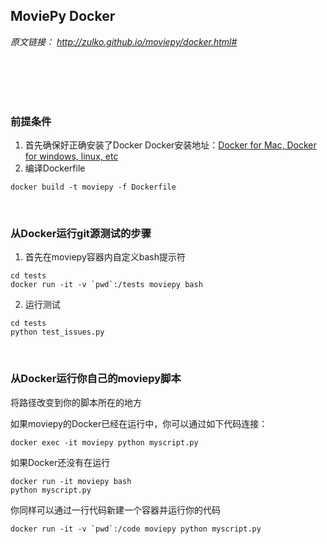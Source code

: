## MoviePy Docker

*原文链接：
http://zulko.github.io/moviepy/docker.html#*

</br>
</br>
</br>
</br>

### 前提条件

1. 首先确保好正确安装了Docker
    Docker安装地址：[Docker for Mac, Docker for windows, linux, etc](https://www.docker.com/get-docker/)
2. 编译Dockerfile
```
docker build -t moviepy -f Dockerfile
```

</br>

### 从Docker运行git源测试的步骤

1. 首先在moviepy容器内自定义bash提示符
```
cd tests
docker run -it -v `pwd`:/tests moviepy bash
```
2. 运行测试
```
cd tests
python test_issues.py
```

</br>

### 从Docker运行你自己的moviepy脚本

将路径改变到你的脚本所在的地方

如果moviepy的Docker已经在运行中，你可以通过如下代码连接：
```
docker exec -it moviepy python myscript.py
```

如果Docker还没有在运行
```
docker run -it moviepy bash
python myscript.py
```

你同样可以通过一行代码新建一个容器并运行你的代码
```
docker run -it -v `pwd`:/code moviepy python myscript.py
```